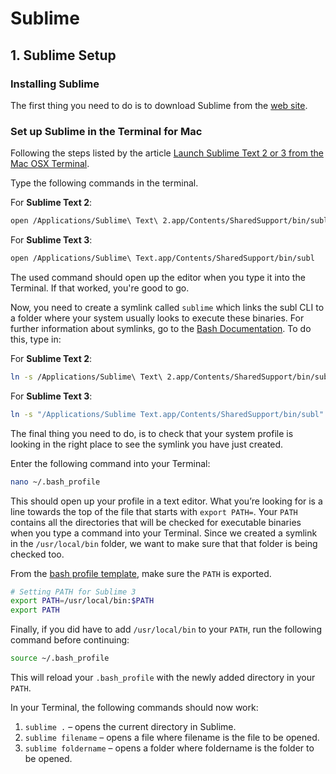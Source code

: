 # Sublime

## 1. Sublime Setup

### Installing Sublime

The first thing you need to do is to download Sublime from the [web site](https://www.sublimetext.com/).

### Set up Sublime in the Terminal for Mac

Following the steps listed by the article [Launch Sublime Text 2 or 3 from the Mac OSX Terminal](https://ashleynolan.co.uk/blog/launching-sublime-from-the-terminal).

Type the following commands in the terminal.

For **Sublime Text 2**:

```bash
open /Applications/Sublime\ Text\ 2.app/Contents/SharedSupport/bin/subl
```

For **Sublime Text 3**:

```bash
open /Applications/Sublime\ Text.app/Contents/SharedSupport/bin/subl
```

The used command should open up the editor when you type it into the Terminal. If that worked, you're good to go.

Now, you need to create a symlink called `sublime` which links the subl CLI to a folder where your system usually looks to execute these binaries. For further information about symlinks, go to the [Bash Documentation](https://github.com/josemariasosa/jomtools/tree/master/bash#how-to-create-and-use-symbolic-links). To do this, type in:

For **Sublime Text 2**:

```bash
ln -s /Applications/Sublime\ Text\ 2.app/Contents/SharedSupport/bin/subl /usr/local/bin/sublime
```

For **Sublime Text 3**:

```bash
ln -s "/Applications/Sublime Text.app/Contents/SharedSupport/bin/subl" /usr/local/bin/sublime
```

The final thing you need to do, is to check that your system profile is looking in the right place to see the symlink you have just created.

Enter the following command into your Terminal:

```bash
nano ~/.bash_profile
```

This should open up your profile in a text editor. What you’re looking for is a line towards the top of the file that starts with `export PATH=`. Your `PATH` contains all the directories that will be checked for executable binaries when you type a command into your Terminal. Since we created a symlink in the `/usr/local/bin` folder, we want to make sure that that folder is being checked too.

From the [bash profile template](https://github.com/josemariasosa/jomtools/blob/master/bash/template/bash_profile.sh), make sure the `PATH` is exported.

```bash
# Setting PATH for Sublime 3
export PATH=/usr/local/bin:$PATH
export PATH
```

Finally, if you did have to add `/usr/local/bin` to your `PATH`, run the following command before continuing:

```bash
source ~/.bash_profile
```

This will reload your `.bash_profile` with the newly added directory in your `PATH`.

In your Terminal, the following commands should now work:

1. `sublime .` – opens the current directory in Sublime.
2. `sublime filename` – opens a file where filename is the file to be opened.
3. `sublime foldername` – opens a folder where foldername is the folder to be opened.

